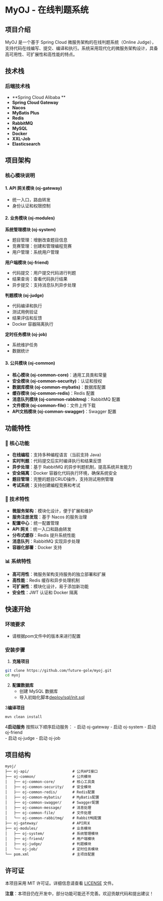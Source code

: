 # MyOJ - 在线判题系统

## 项目介绍

MyOJ 是一个基于 Spring Cloud 微服务架构的在线判题系统（Online Judge），支持代码在线编写、提交、编译和执行。系统采用现代化的微服务架构设计，具备高可用性、可扩展性和高性能的特点。

## 技术栈

### 后端技术栈
- **Spring Cloud Alibaba **
- **Spring Cloud Gateway**
- **Nacos**
- **MyBatis Plus**
- **Redis**
- **RabbitMQ** 
- **MySQL** 
- **Docker** 
- **XXL-Job**
- **Elasticsearch**

## 项目架构

### 核心模块说明

#### 1. API 网关模块 (oj-gateway)
- 统一入口，路由转发
- 身份认证和权限控制

#### 2. 业务模块 (oj-modules)

**系统管理模块 (oj-system)**
- 题目管理：增删改查题目信息 
- 竞赛管理：创建和管理编程竞赛 
- 用户管理：系统用户管理

**用户端模块 (oj-friend)**
- 代码提交：用户提交代码进行判题 
- 结果查询：查看代码执行结果
- 异步提交：支持消息队列异步处理

**判题模块 (oj-judge)**
- 代码编译和执行
- 测试用例验证
- 结果评估和反馈
- Docker 容器隔离执行

**定时任务模块 (oj-job)**
- 系统维护任务
- 数据统计

#### 3. 公共模块 (oj-common)
- **核心模块 (oj-common-core)**：通用工具类和常量 
- **安全模块 (oj-common-security)**：认证和授权
- **数据库模块 (oj-common-mybatis)**：数据库配置 
- **缓存模块 (oj-common-redis)**：Redis 配置 
- **消息队列模块 (oj-common-rabbitmq)**：RabbitMQ 配置 
- **文件模块 (oj-common-file)**：文件上传下载 
- **API文档模块 (oj-common-swagger)**：Swagger 配置 

## 功能特性

### 🎯 核心功能
- **在线编程**：支持多种编程语言（当前支持 Java）
- **实时判题**：代码提交后实时编译执行和结果反馈
- **异步处理**：基于 RabbitMQ 的异步判题机制，提高系统并发能力
- **安全隔离**：Docker 容器化代码执行环境，确保系统安全
- **题目管理**：完整的题目CRUD操作，支持测试用例管理
- **考试系统**：支持创建编程竞赛和考试

### 🔧 技术特性
- **微服务架构**：模块化设计，便于扩展和维护
- **服务注册发现**：基于 Nacos 的服务治理
- **配置中心**：统一配置管理
- **API 网关**：统一入口和路由转发
- **分布式缓存**：Redis 提升系统性能
- **消息队列**：RabbitMQ 实现异步处理
- **容器化部署**：Docker 支持

### 📊 系统特性
- **高可用性**：微服务架构支持服务的独立部署和扩展
- **高性能**：Redis 缓存和异步处理机制
- **可扩展性**：模块化设计，易于添加新功能
- **安全性**：JWT 认证和 Docker 隔离

## 快速开始

### 环境要求
- 请根据pom文件中的版本来进行配置

### 安装步骤

1. **克隆项目**
```bash
git clone https://github.com/future-gole/myoj.git
cd myoj
```

2. **配置数据库**
    - 创建 MySQL 数据库
    - 导入初始化脚本[deploy/sql/init.sql]()

3**编译项目**
```bash
mvn clean install
```

4**启动服务**
按照以下顺序启动服务：
    - 启动 oj-gateway
    - 启动 oj-system
    - 启动 oj-friend  
    - 启动 oj-judge
    - 启动 oj-job

## 项目结构

```
myoj/
├── oj-api/                    # 公共API接口
├── oj-common/                 # 公共模块
│   ├── oj-common-core/        # 核心工具类
│   ├── oj-common-security/    # 安全模块
│   ├── oj-common-redis/       # Redis配置
│   ├── oj-common-mybatis/     # MyBatis配置
│   ├── oj-common-swagger/     # Swagger配置
│   ├── oj-common-message/     # 消息处理
│   ├── oj-common-file/        # 文件处理
│   └── oj-common-rabbitmq/    # RabbitMQ配置
├── oj-gateway/                # API网关
├── oj-modules/                # 业务模块
│   ├── oj-system/             # 系统管理模块
│   ├── oj-friend/             # 用户端模块
│   ├── oj-judge/              # 判题模块
│   └── oj-job/                # 定时任务模块
└── pom.xml                    # 主项目配置
```

## 许可证

本项目采用 MIT 许可证。详细信息请查看 [LICENSE](LICENSE) 文件。


**注意**：本项目仍在开发中，部分功能可能还不完善。欢迎贡献代码和提出建议！

